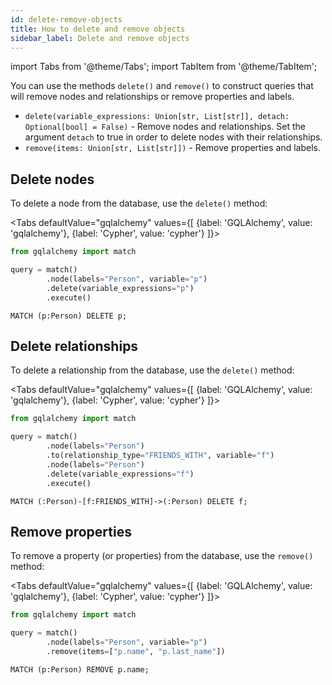 ```yaml
---
id: delete-remove-objects
title: How to delete and remove objects
sidebar_label: Delete and remove objects
---
```


import Tabs from '@theme/Tabs';
import TabItem from '@theme/TabItem';

You can use the methods `delete()` and `remove()` to construct queries that will
remove nodes and relationships or remove properties and labels.

- `delete(variable_expressions: Union[str, List[str]], detach: Optional[bool] = False)` -
  Remove nodes and relationships. Set the argument `detach` to true in order to
  delete nodes with their relationships.
- `remove(items: Union[str, List[str]])` - Remove properties and labels.

## Delete nodes

To delete a node from the database, use the `delete()` method:

<Tabs
  defaultValue="gqlalchemy"
  values={[
    {label: 'GQLAlchemy', value: 'gqlalchemy'},
    {label: 'Cypher', value: 'cypher'}
  ]}>
  <TabItem value="gqlalchemy">

```python
from gqlalchemy import match

query = match()
        .node(labels="Person", variable="p")
        .delete(variable_expressions="p")
        .execute()
```

  </TabItem>
  <TabItem value="cypher">

```cypher
MATCH (p:Person) DELETE p;
```

</TabItem>
</Tabs>

## Delete relationships

To delete a relationship from the database, use the `delete()` method:

<Tabs
  defaultValue="gqlalchemy"
  values={[
    {label: 'GQLAlchemy', value: 'gqlalchemy'},
    {label: 'Cypher', value: 'cypher'}
  ]}>
  <TabItem value="gqlalchemy">

```python
from gqlalchemy import match

query = match()
        .node(labels="Person")
        .to(relationship_type="FRIENDS_WITH", variable="f")
        .node(labels="Person")
        .delete(variable_expressions="f")
        .execute()
```

  </TabItem>
  <TabItem value="cypher">

```cypher
MATCH (:Person)-[f:FRIENDS_WITH]->(:Person) DELETE f;
```

</TabItem>
</Tabs>

## Remove properties

To remove a property (or properties) from the database, use the `remove()` method:

<Tabs
  defaultValue="gqlalchemy"
  values={[
    {label: 'GQLAlchemy', value: 'gqlalchemy'},
    {label: 'Cypher', value: 'cypher'}
  ]}>
  <TabItem value="gqlalchemy">

```python
from gqlalchemy import match

query = match()
        .node(labels="Person", variable="p")
        .remove(items=["p.name", "p.last_name"])
```

  </TabItem>
  <TabItem value="cypher">

```cypher
MATCH (p:Person) REMOVE p.name;
```

</TabItem>
</Tabs>
